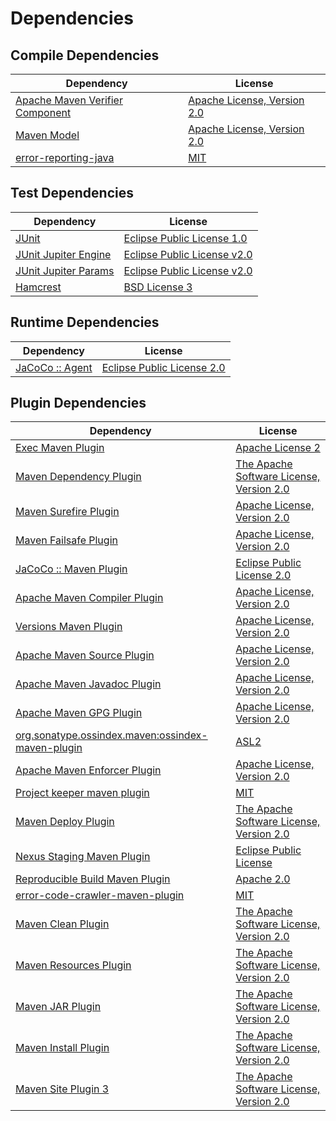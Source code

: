 <!-- @formatter:off -->
# Dependencies

## Compile Dependencies

| Dependency                           | License                          |
| ------------------------------------ | -------------------------------- |
| [Apache Maven Verifier Component][0] | [Apache License, Version 2.0][1] |
| [Maven Model][2]                     | [Apache License, Version 2.0][1] |
| [error-reporting-java][4]            | [MIT][5]                         |

## Test Dependencies

| Dependency                | License                          |
| ------------------------- | -------------------------------- |
| [JUnit][6]                | [Eclipse Public License 1.0][7]  |
| [JUnit Jupiter Engine][8] | [Eclipse Public License v2.0][9] |
| [JUnit Jupiter Params][8] | [Eclipse Public License v2.0][9] |
| [Hamcrest][12]            | [BSD License 3][13]              |

## Runtime Dependencies

| Dependency            | License                          |
| --------------------- | -------------------------------- |
| [JaCoCo :: Agent][14] | [Eclipse Public License 2.0][15] |

## Plugin Dependencies

| Dependency                                              | License                                        |
| ------------------------------------------------------- | ---------------------------------------------- |
| [Exec Maven Plugin][16]                                 | [Apache License 2][17]                         |
| [Maven Dependency Plugin][18]                           | [The Apache Software License, Version 2.0][17] |
| [Maven Surefire Plugin][20]                             | [Apache License, Version 2.0][1]               |
| [Maven Failsafe Plugin][22]                             | [Apache License, Version 2.0][1]               |
| [JaCoCo :: Maven Plugin][14]                            | [Eclipse Public License 2.0][15]               |
| [Apache Maven Compiler Plugin][26]                      | [Apache License, Version 2.0][1]               |
| [Versions Maven Plugin][28]                             | [Apache License, Version 2.0][1]               |
| [Apache Maven Source Plugin][30]                        | [Apache License, Version 2.0][1]               |
| [Apache Maven Javadoc Plugin][32]                       | [Apache License, Version 2.0][1]               |
| [Apache Maven GPG Plugin][34]                           | [Apache License, Version 2.0][17]              |
| [org.sonatype.ossindex.maven:ossindex-maven-plugin][36] | [ASL2][17]                                     |
| [Apache Maven Enforcer Plugin][38]                      | [Apache License, Version 2.0][1]               |
| [Project keeper maven plugin][40]                       | [MIT][5]                                       |
| [Maven Deploy Plugin][42]                               | [The Apache Software License, Version 2.0][17] |
| [Nexus Staging Maven Plugin][44]                        | [Eclipse Public License][7]                    |
| [Reproducible Build Maven Plugin][46]                   | [Apache 2.0][17]                               |
| [error-code-crawler-maven-plugin][48]                   | [MIT][5]                                       |
| [Maven Clean Plugin][50]                                | [The Apache Software License, Version 2.0][17] |
| [Maven Resources Plugin][52]                            | [The Apache Software License, Version 2.0][17] |
| [Maven JAR Plugin][54]                                  | [The Apache Software License, Version 2.0][17] |
| [Maven Install Plugin][56]                              | [The Apache Software License, Version 2.0][17] |
| [Maven Site Plugin 3][58]                               | [The Apache Software License, Version 2.0][17] |

[14]: https://www.eclemma.org/jacoco/index.html
[40]: https://github.com/exasol/project-keeper-maven-plugin
[4]: https://github.com/exasol/error-reporting-java
[17]: http://www.apache.org/licenses/LICENSE-2.0.txt
[20]: https://maven.apache.org/surefire/maven-surefire-plugin/
[44]: http://www.sonatype.com/public-parent/nexus-maven-plugins/nexus-staging/nexus-staging-maven-plugin/
[50]: http://maven.apache.org/plugins/maven-clean-plugin/
[0]: https://maven.apache.org/shared/maven-verifier/
[5]: https://opensource.org/licenses/MIT
[22]: https://maven.apache.org/surefire/maven-failsafe-plugin/
[16]: http://www.mojohaus.org/exec-maven-plugin
[18]: http://maven.apache.org/plugins/maven-dependency-plugin/
[28]: http://www.mojohaus.org/versions-maven-plugin/
[13]: http://opensource.org/licenses/BSD-3-Clause
[26]: https://maven.apache.org/plugins/maven-compiler-plugin/
[34]: http://maven.apache.org/plugins/maven-gpg-plugin/
[6]: http://junit.org
[15]: https://www.eclipse.org/legal/epl-2.0/
[7]: http://www.eclipse.org/legal/epl-v10.html
[46]: http://zlika.github.io/reproducible-build-maven-plugin
[54]: http://maven.apache.org/plugins/maven-jar-plugin/
[1]: https://www.apache.org/licenses/LICENSE-2.0.txt
[38]: https://maven.apache.org/enforcer/maven-enforcer-plugin/
[2]: https://maven.apache.org/ref/3.6.3/maven-model/
[9]: https://www.eclipse.org/legal/epl-v20.html
[56]: http://maven.apache.org/plugins/maven-install-plugin/
[8]: https://junit.org/junit5/
[36]: https://sonatype.github.io/ossindex-maven/maven-plugin/
[30]: https://maven.apache.org/plugins/maven-source-plugin/
[12]: http://hamcrest.org/JavaHamcrest/
[42]: http://maven.apache.org/plugins/maven-deploy-plugin/
[58]: http://maven.apache.org/plugins/maven-site-plugin/
[52]: http://maven.apache.org/plugins/maven-resources-plugin/
[32]: https://maven.apache.org/plugins/maven-javadoc-plugin/
[48]: https://github.com/exasol/error-code-crawler-maven-plugin
